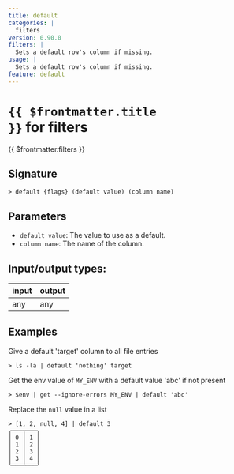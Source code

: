 ```yaml
---
title: default
categories: |
  filters
version: 0.90.0
filters: |
  Sets a default row's column if missing.
usage: |
  Sets a default row's column if missing.
feature: default
---
```


<!-- This file is automatically generated. Please edit the command in https://github.com/nushell/nushell instead. -->

# <code>{{ $frontmatter.title }}</code> for filters

<div class='command-title'>{{ $frontmatter.filters }}</div>

## Signature

`> default {flags} (default value) (column name)`

## Parameters

- `default value`: The value to use as a default.
- `column name`: The name of the column.

## Input/output types:

| input | output |
| ----- | ------ |
| any   | any    |

## Examples

Give a default 'target' column to all file entries

```nushell
> ls -la | default 'nothing' target

```

Get the env value of `MY_ENV` with a default value 'abc' if not present

```nushell
> $env | get --ignore-errors MY_ENV | default 'abc'

```

Replace the `null` value in a list

```nushell
> [1, 2, null, 4] | default 3
╭───┬───╮
│ 0 │ 1 │
│ 1 │ 2 │
│ 2 │ 3 │
│ 3 │ 4 │
╰───┴───╯

```
